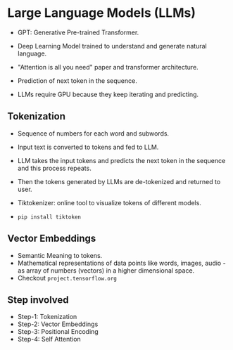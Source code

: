 # Large Language Models (LLMs)

- GPT: Generative Pre-trained Transformer.

- Deep Learning Model trained to understand and generate natural language.

- "Attention is all you need" paper and transformer architecture.

- Prediction of next token in the sequence.

- LLMs require GPU because they keep iterating and predicting.

## Tokenization

- Sequence of numbers for each word and subwords.

- Input text is converted to tokens and fed to LLM.

- LLM takes the input tokens and predicts the next token in the sequence and this process repeats.

- Then the tokens generated by LLMs are de-tokenized and returned to user.

- Tiktokenizer: online tool to visualize tokens of different models.

- `pip install tiktoken`

## Vector Embeddings

- Semantic Meaning to tokens.
- Mathematical representations of data points like words, images, audio - as array of numbers (vectors) in a higher dimensional space.
- Checkout `project.tensorflow.org`

## Step involved

- Step-1: Tokenization
- Step-2: Vector Embeddings
- Step-3: Positional Encoding
- Step-4: Self Attention